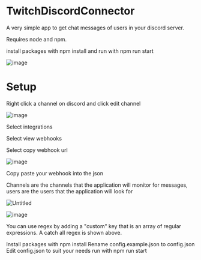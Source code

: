 ﻿# TwitchDiscordConnector
A very simple app to get chat messages of users in your discord server.

Requires node and npm.

install packages with npm install and run with npm run start

![image](https://user-images.githubusercontent.com/16251746/140000183-933b3304-26e7-448e-81f1-f4042803ad2f.png)

# Setup
Right click a channel on discord and click edit channel

![image](https://user-images.githubusercontent.com/16251746/140009789-4f5eee01-bc2d-4d26-88ab-208ed3edd931.png)

Select integrations

Select view webhooks

Select copy webhook url 

![image](https://user-images.githubusercontent.com/16251746/140009837-39a9a0ca-489b-4b1c-897a-4d784d64a467.png)

Copy paste your webhook into the json

Channels are the channels that the application will monitor for messages, users are the users that the application will look for

![Untitled](https://user-images.githubusercontent.com/16251746/140009961-dee72442-68e0-42a1-93ee-9a8b71316e5f.png)


![image](https://user-images.githubusercontent.com/16251746/140010065-ed2b7b6f-14a1-4fdc-af40-a4fb17ff905e.png)

You can use regex by adding a "custom" key that is an array of regular expressions.
A catch all regex is shown above.

Install packages with npm install
Rename config.example.json to config.json
Edit config.json to suit your needs
run with  npm run start
